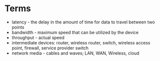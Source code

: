 # Terms

+ latency - the delay in the amount of time for data to travel between two points
+ bandwidth - maximum speed that can be utilized by the device
+ throughput - actual speed
+ intermediate devices: router, wireless router, switch, wireless access point, firewall, service provider switch
+ network media - cables and waves; LAN, WAN, Wireless, cloud
